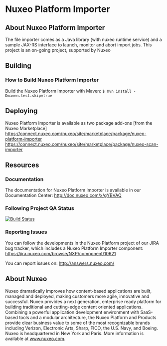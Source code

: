 # Nuxeo Platform Importer

## About Nuxeo Platform Importer

The file importer comes as a Java library (with nuxeo runtime service) and a sample JAX-RS interface to launch, monitor and abort import jobs.
This project is an on-going project, supported by Nuxeo

## Building
### How to Build Nuxeo Platform Importer
Build the Nuxeo Platform Importer with Maven:
```$ mvn install -Dmaven.test.skip=true```

## Deploying
Nuxeo Platform Importer is available as two package add-ons [from the Nuxeo Marketplace]
https://connect.nuxeo.com/nuxeo/site/marketplace/package/nuxeo-platform-importer
https://connect.nuxeo.com/nuxeo/site/marketplace/package/nuxeo-scan-importer

## Resources
### Documentation
The documentation for Nuxeo Platform Importer is available in our Documentation Center: http://doc.nuxeo.com/x/gYBVAQ

### Following Project QA Status
[![Build Status](https://qa.nuxeo.org/jenkins/buildStatus/icon?job=addons_nuxeo-platform-importer-master)](https://qa.nuxeo.org/jenkins/job/addons_nuxeo-platform-importer-master/)

### Reporting Issues
You can follow the developments in the Nuxeo Platform project of our JIRA bug tracker, which includes a Nuxeo Platform Importer component:
https://jira.nuxeo.com/browse/NXP/component/10621

You can report issues on: http://answers.nuxeo.com/

## About Nuxeo
Nuxeo dramatically improves how content-based applications are built, managed and deployed, making customers more agile, innovative and successful. Nuxeo provides a next generation, enterprise ready platform for building traditional and cutting-edge content oriented applications. Combining a powerful application development environment with SaaS-based tools and a modular architecture, the Nuxeo Platform and Products provide clear business value to some of the most recognizable brands including Verizon, Electronic Arts, Sharp, FICO, the U.S. Navy, and Boeing. Nuxeo is headquartered in New York and Paris. More information is available at www.nuxeo.com.


